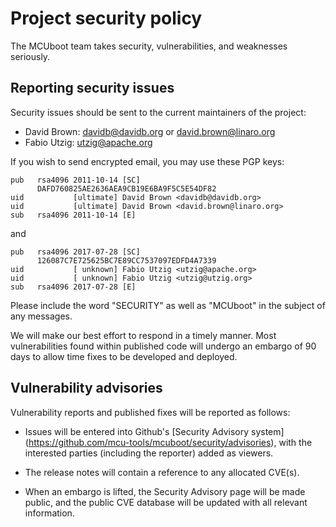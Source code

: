 # Project security policy

The MCUboot team takes security, vulnerabilities, and weaknesses
seriously.

## Reporting security issues

Security issues should be sent to the current maintainers of the project:

- David Brown: davidb@davidb.org or david.brown@linaro.org
- Fabio Utzig: utzig@apache.org

If you wish to send encrypted email, you may use these PGP keys:

    pub   rsa4096 2011-10-14 [SC]
          DAFD760825AE2636AEA9CB19E6BA9F5C5E54DF82
    uid           [ultimate] David Brown <davidb@davidb.org>
    uid           [ultimate] David Brown <david.brown@linaro.org>
    sub   rsa4096 2011-10-14 [E]

and

    pub   rsa4096 2017-07-28 [SC]
          126087C7E725625BC7E89CC7537097EDFD4A7339
    uid           [ unknown] Fabio Utzig <utzig@apache.org>
    uid           [ unknown] Fabio Utzig <utzig@utzig.org>
    sub   rsa4096 2017-07-28 [E]

Please include the word "SECURITY" as well as "MCUboot" in the subject of
any messages.

We will make our best effort to respond in a timely manner. Most
vulnerabilities found within published code will undergo an embargo of 90
days to allow time fixes to be developed and deployed.

## Vulnerability advisories

Vulnerability reports and published fixes will be reported as follows:

- Issues will be entered into Github's [Security Advisory system]
(https://github.com/mcu-tools/mcuboot/security/advisories), with the
interested parties (including the reporter) added as viewers.

- The release notes will contain a reference to any allocated CVE(s).

- When an embargo is lifted, the Security Advisory page will be made
  public, and the public CVE database will be updated with all relevant
  information.
